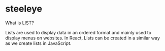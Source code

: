 # steeleye



What is LIST?

Lists are used to display data in an ordered format and mainly used to display menus on websites. In React, Lists can be created in a similar way as we create lists in JavaScript.

